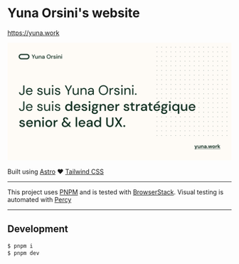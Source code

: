 # Yuna Orsini's website

https://yuna.work

![Yuna Orsini's website](./public/images/sn-share.jpg)

Built using [Astro](https://astro.build/) ♥️ [Tailwind CSS](https://tailwindcss.com/)

---

This project uses [PNPM](https://pnpm.io/) and is tested with [BrowserStack](https://www.browserstack.com/).
Visual testing is automated with [Percy](https://percy.io/)

--- 

## Development

```
$ pnpm i
$ pnpm dev
```
